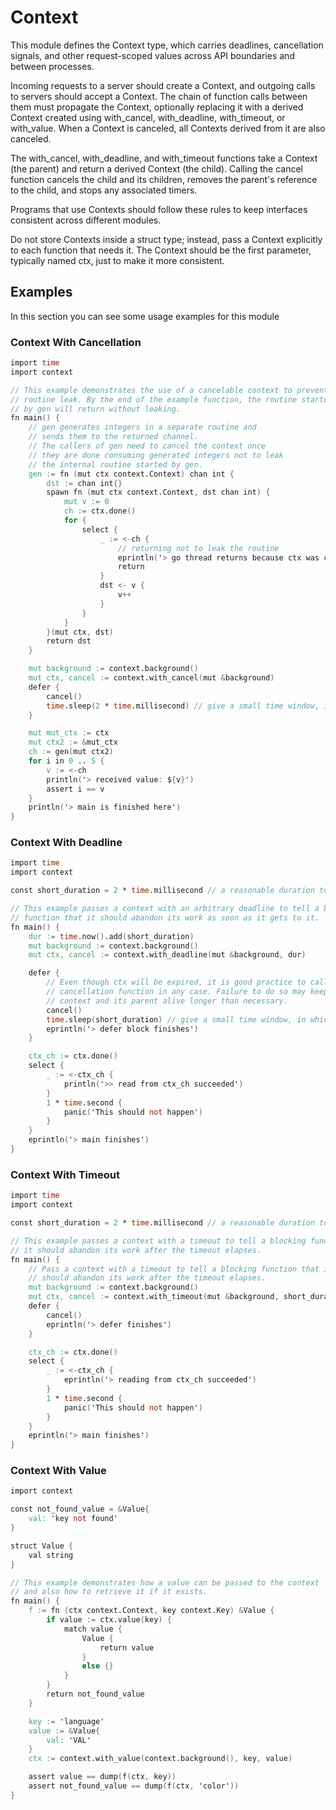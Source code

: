# Context

This module defines the Context type, which carries deadlines, cancellation signals,
and other request-scoped values across API boundaries and between processes.

Incoming requests to a server should create a Context, and outgoing calls to servers
should accept a Context. The chain of function calls between them must propagate the
Context, optionally replacing it with a derived Context created using with_cancel,
with_deadline, with_timeout, or with_value. When a Context is canceled, all Contexts
derived from it are also canceled.

The with_cancel, with_deadline, and with_timeout functions take a Context (the parent)
and return a derived Context (the child). Calling the cancel function
cancels the child and its children, removes the parent's reference to the child,
and stops any associated timers.

Programs that use Contexts should follow these rules to keep interfaces consistent
across different modules.

Do not store Contexts inside a struct type; instead, pass a Context explicitly
to each function that needs it. The Context should be the first parameter,
typically named ctx, just to make it more consistent.

## Examples

In this section you can see some usage examples for this module

### Context With Cancellation

```v
import time
import context

// This example demonstrates the use of a cancelable context to prevent a
// routine leak. By the end of the example function, the routine started
// by gen will return without leaking.
fn main() {
	// gen generates integers in a separate routine and
	// sends them to the returned channel.
	// The callers of gen need to cancel the context once
	// they are done consuming generated integers not to leak
	// the internal routine started by gen.
	gen := fn (mut ctx context.Context) chan int {
		dst := chan int{}
		spawn fn (mut ctx context.Context, dst chan int) {
			mut v := 0
			ch := ctx.done()
			for {
				select {
					_ := <-ch {
						// returning not to leak the routine
						eprintln('> go thread returns because ctx was canceled/done')
						return
					}
					dst <- v {
						v++
					}
				}
			}
		}(mut ctx, dst)
		return dst
	}

	mut background := context.background()
	mut ctx, cancel := context.with_cancel(mut &background)
	defer {
		cancel()
		time.sleep(2 * time.millisecond) // give a small time window, in which the go thread routine has a chance to return
	}

	mut mut_ctx := ctx
	mut ctx2 := &mut_ctx
	ch := gen(mut ctx2)
	for i in 0 .. 5 {
		v := <-ch
		println('> received value: ${v}')
		assert i == v
	}
	println('> main is finished here')
}
```

### Context With Deadline

```v
import time
import context

const short_duration = 2 * time.millisecond // a reasonable duration to block in an example

// This example passes a context with an arbitrary deadline to tell a blocking
// function that it should abandon its work as soon as it gets to it.
fn main() {
	dur := time.now().add(short_duration)
	mut background := context.background()
	mut ctx, cancel := context.with_deadline(mut &background, dur)

	defer {
		// Even though ctx will be expired, it is good practice to call its
		// cancellation function in any case. Failure to do so may keep the
		// context and its parent alive longer than necessary.
		cancel()
		time.sleep(short_duration) // give a small time window, in which the go thread routine has a chance to return
		eprintln('> defer block finishes')
	}

	ctx_ch := ctx.done()
	select {
		_ := <-ctx_ch {
			println('>> read from ctx_ch succeeded')
		}
		1 * time.second {
			panic('This should not happen')
		}
	}
	eprintln('> main finishes')
}
```

### Context With Timeout

```v
import time
import context

const short_duration = 2 * time.millisecond // a reasonable duration to block in an example

// This example passes a context with a timeout to tell a blocking function that
// it should abandon its work after the timeout elapses.
fn main() {
	// Pass a context with a timeout to tell a blocking function that it
	// should abandon its work after the timeout elapses.
	mut background := context.background()
	mut ctx, cancel := context.with_timeout(mut &background, short_duration)
	defer {
		cancel()
		eprintln('> defer finishes')
	}

	ctx_ch := ctx.done()
	select {
		_ := <-ctx_ch {
			eprintln('> reading from ctx_ch succeeded')
		}
		1 * time.second {
			panic('This should not happen')
		}
	}
	eprintln('> main finishes')
}
```

### Context With Value

```v
import context

const not_found_value = &Value{
	val: 'key not found'
}

struct Value {
	val string
}

// This example demonstrates how a value can be passed to the context
// and also how to retrieve it if it exists.
fn main() {
	f := fn (ctx context.Context, key context.Key) &Value {
		if value := ctx.value(key) {
			match value {
				Value {
					return value
				}
				else {}
			}
		}
		return not_found_value
	}

	key := 'language'
	value := &Value{
		val: 'VAL'
	}
	ctx := context.with_value(context.background(), key, value)

	assert value == dump(f(ctx, key))
	assert not_found_value == dump(f(ctx, 'color'))
}
```
